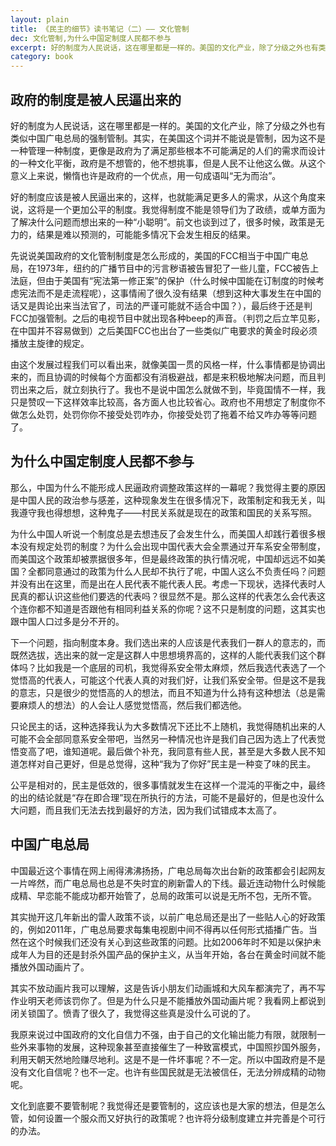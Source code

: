 ```yaml
---
layout: plain
title: 《民主的细节》读书笔记（二）—— 文化管制
dec: 文化管制,为什么中国定制度人民都不参与
excerpt: 好的制度为人民说话，这在哪里都是一样的。美国的文化产业，除了分级之外也有类似中国广电总局的强制管制。其实，在美国这个词并不能说是管制，因为这不是一种管理一种制度，更像是政府为了满足那些根本不可能满足的人们的需求而设计的一种文化平衡，政府是不想管的，他不想挑事，但是人民不让他这么做。从这个意义上来说，懒惰也许是政府的一个优点，用一句成语叫“无为而治”。
category: book
---
```


## 政府的制度是被人民逼出来的

好的制度为人民说话，这在哪里都是一样的。美国的文化产业，除了分级之外也有类似中国广电总局的强制管制。其实，在美国这个词并不能说是管制，因为这不是一种管理一种制度，更像是政府为了满足那些根本不可能满足的人们的需求而设计的一种文化平衡，政府是不想管的，他不想挑事，但是人民不让他这么做。从这个意义上来说，懒惰也许是政府的一个优点，用一句成语叫“无为而治”。

好的制度应该是被人民逼出来的，这样，也就能满足更多人的需求，从这个角度来说，这将是一个更加公平的制度。我觉得制度不能是领导们为了政绩，或单方面为了解决什么问题而想出来的一种“小聪明”。前文也谈到过了，很多时候，政策是无力的，结果是难以预测的，可能能多情况下会发生相反的结果。

先说说美国政府的文化管制制度是怎么形成的，美国的FCC相当于中国广电总局，在1973年，纽约的广播节目中的污言秽语被告冒犯了一些儿童，FCC被告上法庭，但由于美国有“宪法第一修正案”的保护（什么时候中国能在订制度的时候考虑宪法而不是走流程呢），这事情闹了很久没有结果（想到这种大事发生在中国的话又是舆论出来当法官了，司法的严谨可能就不适合中国？），最后终于还是判FCC加强管制。之后的电视节目中就出现各种beep的声音。（判罚之后立竿见影，在中国并不容易做到）之后美国FCC也出台了一些类似广电要求的黄金时段必须播放主旋律的规定。

由这个发展过程我们可以看出来，就像美国一贯的风格一样，什么事情都是协调出来的，而且协调的时候每个方面都没有消极避战，都是来积极地解决问题，而且判罚出来之后，就立刻执行了。我也不是说中国怎么就做不到，毕竟国情不一样，我只是赞叹一下这样效率比较高，各方面人也比较省心。政府也不用想定了制度你不做怎么处罚，处罚你你不接受处罚咋办，你接受处罚了拖着不给又咋办等等问题了。

## 为什么中国定制度人民都不参与

那么，中国为什么不能形成人民逼政府调整政策这样的一幕呢？我觉得主要的原因是中国人民的政治参与感差，这种现象发生在很多情况下，政策制定和我无关，叫我遵守我也得想想，这种鬼子——村民关系就是现在的政策和国民的关系写照。

为什么中国人听说一个制度总是去想违反了会发生什么，而美国人却践行着很多根本没有规定处罚的制度？为什么会出现中国代表大会全票通过开车系安全带制度，而美国这个政策却被票据很多年，但是最终政策的执行情况呢，中国却远远不如美国？全都同意通过的政策为什么人民却不执行了呢，中国人这么不负责任吗？问题并没有出在这里，而是出在人民代表不能代表人民。考虑一下现状，选择代表时人民真的都认识这些他们要选的代表吗？很显然不是。那么这样的代表怎么会代表这个连你都不知道是否跟他有相同利益关系的你呢？这不只是制度的问题，这其实也跟中国人口过多是分不开的。

下一个问题，指向制度本身。我们选出来的人应该是代表我们一群人的意志的，而既然选拔，选出来的就一定是这群人中思想境界高的，这样的人能代表我们这个群体吗？比如我是一个底层的司机，我觉得系安全带太麻烦，然后我选代表选了一个觉悟高的代表人，可能这个代表人真的对我们好，让我们系安全带。但是这不是我的意志，只是很少的觉悟高的人的想法，而且不知道为什么持有这种想法（总是需要麻烦人的想法）的人会让人感觉觉悟高，然后我们都选他。

只论民主的话，这种选择我认为大多数情况下还比不上随机，我觉得随机出来的人可能不会全部同意系安全带吧，当然另一种情况也许是我们自己因为选上了代表觉悟变高了吧，谁知道呢。最后做个补充，我同意有些人民，甚至是大多数人民不知道怎样对自己更好，但是总觉得，这种“我为了你好”民主是一种变了味的民主。

公平是相对的，民主是低效的，很多事情就发生在这样一个混沌的平衡之中，最终的出的结论就是“存在即合理”现在所执行的方法，可能不是最好的，但是也没什么大问题，而且我们无法去找到最好的方法，因为我们试错成本太高了。

## 中国广电总局

中国最近这个事情在网上闹得沸沸扬扬，广电总局每次出台新的政策都会引起网友一片哗然，而广电总局也总是不失时宜的刷新雷人的下线。最近连动物什么时候能成精、早恋能不能成功都开始管了，总局的政策可以说是无所不包，无所不管。

其实抛开这几年新出的雷人政策不谈，以前广电总局还是出了一些贴人心的好政策的，例如2011年，广电总局要求每集电视剧中间不得再以任何形式插播广告。当然在这个时候我们还没有关心到这些政策的问题。比如2006年时不知是以保护未成年人为目的还是封杀外国产品的保护主义，从当年开始，各台在黄金时间就不能播放外国动画片了。

其实不放动画片我可以理解，这是告诉小朋友们动画城和大风车都演完了，再不写作业明天老师该罚你了。但是为什么只是不能播放外国动画片呢？我看网上都说到闭关锁国了。愤青了很久了，我觉得这些真是没什么可说的了。

我原来说过中国政府的文化自信力不强，由于自己的文化输出能力有限，就限制一些外来事物的发展，这种现象甚至直接催生了一种致富模式，中国照抄国外服务，利用天朝天然地险赚尽地利。这是不是一件坏事呢？不一定。所以中国政府是不是没有文化自信呢？也不一定。也许有些国民就是无法被信任，无法分辨成精的动物呢。

文化到底要不要管制呢？我觉得还是要管制的，这应该也是大家的想法，但是怎么管，如何设置一个服众而又好执行的政策呢？也许将分级制度建立并完善是个可行的办法。
